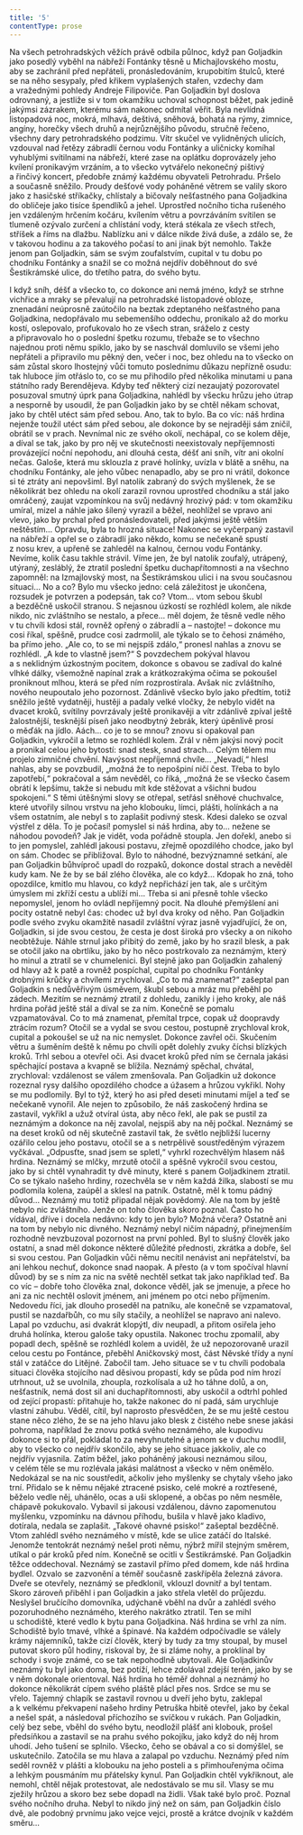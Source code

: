 ```yaml
---
title: '5'
contentType: prose
---
```


  

Na všech petrohradských věžích právě odbila půlnoc, když pan Goljadkin jako posedlý vyběhl na nábřeží Fontánky těsně u Michajlovského mostu, aby se zachránil před nepřáteli, pronásledováním, krupobitím štulců, které se na něho sesypaly, před křikem vyplašených stařen, vzdechy dam a vražednými pohledy Andreje Filipoviče. Pan Goljadkin byl doslova odrovnaný, a jestliže si v tom okamžiku uchoval schopnost běžet, pak jedině jakýmsi zázrakem, kterému sám nakonec odmítal věřit. Byla nevlídná listopadová noc, mokrá, mlhavá, deštivá, sněhová, bohatá na rýmy, zimnice, angíny, horečky všech druhů a nejrůznějšího původu, stručně řečeno, všechny dary petrohradského podzimu. Vítr skučel ve vylidněných ulicích, vzdouval nad řetězy zábradlí černou vodu Fontánky a uličnicky komíhal vyhublými svítilnami na nábřeží, které zase na oplátku doprovázely jeho kvílení pronikavým vrzáním, a to všecko vytvářelo nekonečný pištivý a řinčivý koncert, předobře známý každému obyvateli Petrohradu. Pršelo a současně sněžilo. Proudy dešťové vody poháněné větrem se valily skoro jako z hasičské stříkačky, chlístaly a bičovaly nešťastného pana Goljadkina do obličeje jako tisíce špendlíků a jehel. Uprostřed nočního ticha rušeného jen vzdáleným hrčením kočáru, kvílením větru a povrzáváním svítilen se tlumeně ozývalo zurčení a chlístání vody, která stékala ze všech střech, stříšek a říms na dlažbu. Nablízku ani v dálce nikde živá duše, a zdálo se, že v takovou hodinu a za takového počasí to ani jinak být nemohlo. Takže jenom pan Goljadkin, sám se svým zoufalstvím, cupital v tu dobu po chodníku Fontánky a snažil se co možná nejdřív doběhnout do své Šestikrámské ulice, do třetího patra, do svého bytu.

I když sníh, déšť a všecko to, co dokonce ani nemá jméno, když se strhne vichřice a mraky se převalují na petrohradské listopadové obloze, znenadání neúprosně zaútočilo na beztak zdeptaného nešťastného pana Goljadkina, nedopřávalo mu sebemenšího oddechu, pronikalo až do morku kostí, oslepovalo, profukovalo ho ze všech stran, sráželo z cesty a připravovalo ho o poslední špetku rozumu, třebaže se to všechno najednou proti němu spiklo, jako by se naschvál domluvilo se všemi jeho nepřáteli a připravilo mu pěkný den, večer i noc, bez ohledu na to všecko on sám zůstal skoro lhostejný vůči tomuto poslednímu důkazu nepřízně osudu: tak hluboce jím otřáslo to, co se mu přihodilo před několika minutami u pana státního rady Berendějeva. Kdyby teď některý cizí nezaujatý pozorovatel posuzoval smutný úprk pana Goljadkina, nahlédl by všecku hrůzu jeho útrap a nesporně by usoudil, že pan Goljadkin jako by se chtěl někam schovat, jako by chtěl utéct sám před sebou. Ano, tak to bylo. Ba co víc: náš hrdina nejenže toužil utéct sám před sebou, ale dokonce by se nejraději sám zničil, obrátil se v prach. Nevnímal nic ze svého okolí, nechápal, co se kolem děje, a díval se tak, jako by pro něj ve skutečnosti neexistovaly nepříjemnosti provázející noční nepohodu, ani dlouhá cesta, déšť ani sníh, vítr ani okolní nečas. Galoše, která mu sklouzla z pravé holínky, uvízla v blátě a sněhu, na chodníku Fontánky, ale jeho vůbec nenapadlo, aby se pro ni vrátil, dokonce si té ztráty ani nepovšiml. Byl natolik zabraný do svých myšlenek, že se několikrát bez ohledu na okolí zarazil rovnou uprostřed chodníku a stál jako omráčený, zaujat vzpomínkou na svůj nedávný hrozivý pád: v tom okamžiku umíral, mizel a náhle jako šílený vyrazil a běžel, neohlížel se vpravo ani vlevo, jako by prchal před pronásledovateli, před jakýmsi ještě větším neštěstím… Opravdu, byla to hrozná situace! Nakonec se vyčerpaný zastavil na nábřeží a opřel se o zábradlí jako někdo, komu se nečekaně spustí z nosu krev, a upřeně se zahleděl na kalnou, černou vodu Fontánky. Nevíme, kolik času takhle strávil. Víme jen, že byl natolik zoufalý, utrápený, utýraný, zesláblý, že ztratil poslední špetku duchapřítomnosti a na všechno zapomněl: na Izmajlovský most, na Šestikrámskou ulici i na svou současnou situaci… No a co? Bylo mu všecko jedno: celá záležitost je ukončena, rozsudek je potvrzen a podepsán, tak co? Vtom… vtom sebou škubl a bezděčně uskočil stranou. S nejasnou úzkostí se rozhlédl kolem, ale nikde nikdo, nic zvláštního se nestalo, a přece… měl dojem, že těsně vedle něho v tu chvíli kdosi stál, rovněž opřený o zábradlí a – nastojte! – dokonce mu cosi říkal, spěšně, prudce cosi zadrmolil, ale týkalo se to čehosi známého, ba přímo jeho. „Ale co, to se mi nejspíš zdálo,“ pronesl nahlas a znovu se rozhlédl. „A kde to vlastně jsem?“ S povzdechem pokýval hlavou a s neklidným úzkostným pocitem, dokonce s obavou se zadíval do kalné vlhké dálky, všemožně napínal zrak a krátkozrakýma očima se pokoušel proniknout mlhou, která se před ním rozprostírala. Avšak nic zvláštního, nového ne­upoutalo jeho pozornost. Zdánlivě všecko bylo jako předtím, totiž sněžilo ještě vydatněji, hustěji a padaly velké vločky, že nebylo vidět na dvacet kroků, svítilny povrzávaly ještě pronikavěji a vítr zdánlivě zpíval ještě žalostnější, tesknější píseň jako neodbytný žebrák, který úpěnlivě prosí o měďák na jídlo. Aách… co je to se mnou? znovu si opakoval pan Goljadkin, vykročil a letmo se rozhlédl kolem. Zrál v něm jakýsi nový pocit a pronikal celou jeho bytostí: snad stesk, snad strach… Celým tělem mu projelo zimničné chvění. Navýsost nepříjemná chvíle… „Nevadí,“ hlesl nahlas, aby se povzbudil, „možná že to nepošpiní ničí čest. Třeba to bylo zapotřebí,“ pokračoval a sám nevěděl, co říká, „možná že se všecko časem obrátí k lepšímu, takže si nebudu mít kde stěžovat a všichni budou spokojeni.“ S těmi útěšnými slovy se otřepal, setřásl sněhové chuchvalce, které utvořily silnou vrstvu na jeho klobouku, límci, plášti, holínkách a na všem ostatním, ale nebyl s to zaplašit podivný stesk. Kdesi daleko se ozval výstřel z děla. To je počasí! pomyslel si náš hrdina, aby to… nežene se náhodou povodeň? Jak je vidět, voda pořádně stoupla. Jen dořekl, anebo si to jen pomyslel, zahlédl jakousi postavu, zřejmě opozdilého chodce, jako byl on sám. Chodec se přibližoval. Bylo to náhodné, bezvýznamné setkání, ale pan Goljadkin bůhvíproč upadl do rozpaků, dokonce dostal strach a nevěděl kudy kam. Ne že by se bál zlého člověka, ale co když… Kdopak ho zná, toho opozdilce, kmitlo mu hlavou, co když nepřichází jen tak, ale s určitým úmyslem mi zkříží cestu a ublíží mi… Třeba si ani přesně tohle všecko nepomyslel, jenom ho ovládl nepříjemný pocit. Na dlouhé přemýšlení ani pocity ostatně nebyl čas: chodec už byl dva kroky od něho. Pan Goljadkin podle svého zvyku okamžitě nasadil zvláštní výraz jasně vyjadřující, že on, Goljadkin, si jde svou cestou, že cesta je dost široká pro všecky a on nikoho neobtěžuje. Náhle strnul jako přibitý do země, jako by ho srazil blesk, a pak se otočil jako na obrtlíku, jako by ho něco postrkovalo za neznámým, který ho minul a ztratil se v chumelenici. Byl stejně jako pan Goljad­kin zahalený od hlavy až k patě a rovněž pospíchal, cupital po chodníku Fontánky drobnými krůčky a chvílemi zrychloval. „Co to má znamenat?“ zašeptal pan Goljadkin s nedůvěřivým úsměvem, škubl sebou a mráz mu přeběhl po zádech. Mezitím se neznámý ztratil z dohledu, zanikly i jeho kroky, ale náš hrdina pořád ještě stál a díval se za ním. Konečně se pomalu vzpamatovával. Co to má znamenat, přemítal trpce, copak už doopravdy ztrácím rozum? Otočil se a vydal se svou cestou, postupně zrychloval krok, cupital a pokoušel se už na nic nemyslet. Dokonce zavřel oči. Skučením větru a šuměním deště k němu po chvíli opět dolehly zvuky číchsi blízkých kroků. Trhl sebou a otevřel oči. Asi dvacet kroků před ním se černala jakási spěchající postava a kvapně se blížila. Neznámý spěchal, chvátal, zrychloval: vzdálenost se válem zmenšovala. Pan Goljadkin už dokonce rozeznal rysy dalšího opozdilého chodce a úžasem a hrůzou vykřikl. Nohy se mu podlomily. Byl to týž, který ho asi před deseti minutami míjel a teď se nečekaně vynořil. Ale nejen to způsobilo, že náš zaskočený hrdina se zastavil, vykřikl a užuž otvíral ústa, aby něco řekl, ale pak se pustil za neznámým a dokonce na něj zavolal, nejspíš aby na něj počkal. Neznámý se na deset kroků od něj skutečně zastavil tak, že světlo nejbližší lucerny ozářilo celou jeho postavu, otočil se a s netrpělivě soustředěným výrazem vyčkával. „Odpusťte, snad jsem se spletl,“ vyhrkl rozechvělým hlasem náš hrdina. Neznámý se mlčky, mrzutě otočil a spěšně vykročil svou cestou, jako by si chtěl vynahradit ty dvě minuty, které s panem Goljadkinem ztratil. Co se týkalo našeho hrdiny, rozechvěla se v něm každá žilka, slabostí se mu podlomila kolena, zaúpěl a sklesl na patník. Ostatně, měl k tomu pádný důvod… Neznámý mu totiž připadal nějak povědomý. Ale na tom by ještě nebylo nic zvláštního. Jenže on toho člověka skoro poznal. Často ho vídával, dříve i docela nedávno: kdy to jen bylo? Možná včera? Ostatně ani na tom by nebylo nic divného. Neznámý nebyl ničím nápadný, přinejmenším rozhodně nevzbuzoval pozornost na první pohled. Byl to slušný člověk jako ostatní, a snad měl dokonce některé důležité přednosti, zkrátka a dobře, šel si svou cestou. Pan Goljadkin vůči němu necítil nenávist ani nepřátelství, ba ani lehkou nechuť, dokonce snad naopak. A přesto (a v tom spočíval hlavní důvod) by se s ním za nic na světě nechtěl setkat tak jako například teď. Ba co víc – dobře toho člověka znal, dokonce věděl, jak se jmenuje, a přece ho ani za nic nechtěl oslovit jménem, ani jménem po otci nebo příjmením. Nedovedu říci, jak dlouho proseděl na patníku, ale konečně se vzpamatoval, pustil se nazdařbůh, co mu síly stačily, a neohlížel se napravo ani nalevo. Lapal po vzduchu, asi dvakrát klopýtl, div neupadl, a přitom osiřela jeho druhá holínka, kterou galoše taky opustila. Nakonec trochu zpomalil, aby popadl dech, spěšně se rozhlédl kolem a uviděl, že už nepozorovaně urazil celou cestu po Fontánce, přeběhl Aničkovský most, část Něvské třídy a nyní stál v zatáčce do Litějné. Zabočil tam. Jeho situace se v tu chvíli podobala situaci člověka stojícího nad děsivou propastí, kdy se půda pod ním hrozí utrhnout, už se uvolnila, zhoupla, rozkolísala a už ho táhne dolů, a on, nešťastník, nemá dost sil ani duchapřítomnosti, aby uskočil a odtrhl pohled od zející propastí: přitahuje ho, takže nakonec do ní padá, sám urychluje vlastní záhubu. Věděl, cítil, byl naprosto přesvědčen, že se mu ještě cestou stane něco zlého, že se na jeho hlavu jako blesk z čistého nebe snese jakási pohroma, například že znovu potká svého neznámého, ale kupodivu dokonce si to přál, pokládal to za nevyhnutelné a jenom se v duchu modlil, aby to všecko co nejdřív skončilo, aby se jeho situace jakkoliv, ale co nejdřív vyjasnila. Zatím běžel, jako poháněný jakousi neznámou silou, v celém těle se mu rozlévala jakási malátnost a všecko v něm oněmělo. Nedokázal se na nic soustředit, ačkoliv jeho myšlenky se chytaly všeho jako trní. Přidalo se k němu nějaké ztracené psisko, celé mokré a roztřesené, běželo vedle něj, uhánělo, ocas a uši sklopené, a občas po něm nesměle, chápavě pokukovalo. Vybavil si jakousi vzdálenou, dávno zapomenutou myšlenku, vzpomínku na dávnou příhodu, bušila v hlavě jako kladivo, dotírala, nedala se zaplašit. „Takové ohavné psisko!“ zašeptal bezděčně. Vtom zahlédl svého neznámého v místě, kde se ulice zatáčí do Italské. Jenomže tentokrát neznámý nešel proti němu, nýbrž mířil stejným směrem, utíkal o pár kroků před ním. Konečně se ocitli v Šestikrámské. Pan Goljadkin těžce oddechoval. Neznámý se zastavil přímo před domem, kde náš hrdina bydlel. Ozvalo se zazvonění a téměř současně zaskřípěla železná závora. Dveře se otevřely, neznámý se předklonil, vklouzl dovnitř a byl tentam. Skoro zároveň přiběhl i pan Goljadkin a jako střela vletěl do průjezdu. Neslyšel bručícího domovníka, udýchaně vběhl na dvůr a zahlédl svého pozoruhodného neznámého, kterého nakrátko ztratil. Ten se mihl u schodiště, které vedlo k bytu pana Goljad­kina. Náš hrdina se vrhl za ním. Schodiště bylo tmavé, vlhké a špinavé. Na každém odpočívadle se válely krámy nájemníků, takže cizí člověk, který by tudy za tmy stoupal, by musel putovat skoro půl hodiny, riskoval by, že si zláme nohy, a proklínal by schody i svoje známé, co se tak nepohodlně ubytovali. Ale Goljadkinův neznámý tu byl jako doma, bez potíží, lehce zdolával zdejší terén, jako by se v něm dokonale orientoval. Náš hrdina ho téměř dohnal a neznámý ho dokonce několikrát cípem svého pláště plácl přes nos. Srdce se mu se vřelo. Tajemný chlapík se zastavil rovnou u dveří jeho bytu, zaklepal a k velkému překvapení našeho hrdiny Petruška hbitě otevřel, jako by čekal a nešel spát, a následoval příchozího se svíčkou v rukách. Pan Goljadkin, celý bez sebe, vběhl do svého bytu, neodložil plášť ani klobouk, prošel předsíňkou a zastavil se na prahu svého pokojíku, jako když do něj hrom uhodí. Jeho tušení se splnilo. Všecko, čeho se obával a co si domýšlel, se uskutečnilo. Zatočila se mu hlava a zalapal po vzduchu. Neznámý před ním seděl rovněž v plášti a klobouku na jeho posteli a s přimhouřenýma očima a lehkým pousmáním mu přátelsky kynul. Pan Goljadkin chtěl vykřiknout, ale nemohl, chtěl nějak protestovat, ale nedostávalo se mu sil. Vlasy se mu zježily hrůzou a skoro bez sebe dopadl na židli. Však také bylo proč. Poznal svého nočního druha. Nebyl to nikdo jiný než on sám, pan Goljadkin číslo dvě, ale podobný prvnímu jako vejce vejci, prostě a krátce dvojník v každém směru…

